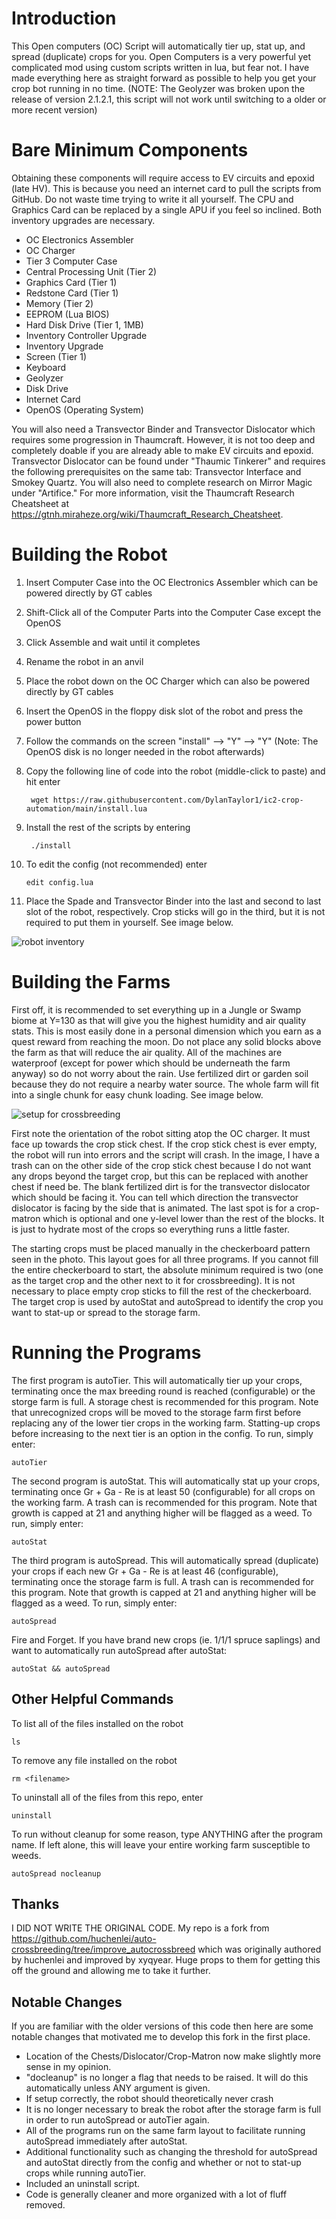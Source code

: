 # Introduction

This Open computers (OC) Script will automatically tier up, stat up, and spread (duplicate) crops for you. Open Computers is a very powerful yet complicated mod using custom scripts written in lua, but fear not. I have made everything here as straight forward as possible to help you get your crop bot running in no time. (NOTE: The Geolyzer was broken upon the release of version 2.1.2.1, this script will not work until switching to a older or more recent version)

# Bare Minimum Components

Obtaining these components will require access to EV circuits and epoxid (late HV). This is because you need an internet card to pull the scripts from GitHub. Do not waste time trying to write it all yourself. The CPU and Graphics Card can be replaced by a single APU if you feel so inclined. Both inventory upgrades are necessary.

- OC Electronics Assembler
- OC Charger
- Tier 3 Computer Case
- Central Processing Unit (Tier 2)
- Graphics Card (Tier 1)
- Redstone Card (Tier 1)
- Memory (Tier 2)
- EEPROM (Lua BIOS)
- Hard Disk Drive (Tier 1, 1MB)
- Inventory Controller Upgrade
- Inventory Upgrade
- Screen (Tier 1)
- Keyboard
- Geolyzer
- Disk Drive
- Internet Card
- OpenOS (Operating System)

You will also need a Transvector Binder and Transvector Dislocator which requires some progression in Thaumcraft. However, it is not too deep and completely doable if you are already able to make EV circuits and epoxid. Transvector Dislocator can be found under "Thaumic Tinkerer" and requires the following prerequisites on the same tab: Transvector Interface and Smokey Quartz. You will also need to complete research on Mirror Magic under "Artifice." For more information, visit the Thaumcraft Research Cheatsheet at https://gtnh.miraheze.org/wiki/Thaumcraft_Research_Cheatsheet.

# Building the Robot

1. Insert Computer Case into the OC Electronics Assembler which can be powered directly by GT cables
2. Shift-Click all of the Computer Parts into the Computer Case except the OpenOS
3. Click Assemble and wait until it completes
4. Rename the robot in an anvil
5. Place the robot down on the OC Charger which can also be powered directly by GT cables
6. Insert the OpenOS in the floppy disk slot of the robot and press the power button
7. Follow the commands on the screen "install" --> "Y" --> "Y" (Note: The OpenOS disk is no longer needed in the robot afterwards)
8. Copy the following line of code into the robot (middle-click to paste) and hit enter

        wget https://raw.githubusercontent.com/DylanTaylor1/ic2-crop-automation/main/install.lua

9. Install the rest of the scripts by entering

        ./install

10. To edit the config (not recommended) enter

        edit config.lua

11. Place the Spade and Transvector Binder into the last and second to last slot of the robot, respectively. Crop sticks will go in the third, but it is not required to put them in yourself. See image below.

![robot inventory](media/Robot_Inventory.png)

# Building the Farms

First off, it is recommended to set everything up in a Jungle or Swamp biome at Y=130 as that will give you the highest humidity and air quality stats. This is most easily done in a personal dimension which you earn as a quest reward from reaching the moon. Do not place any solid blocks above the farm as that will reduce the air quality. All of the machines are waterproof (except for power which should be underneath the farm anyway) so do not worry about the rain. Use fertilized dirt or garden soil because they do not require a nearby water source. The whole farm will fit into a single chunk for easy chunk loading. See image below.

![setup for crossbreeding](media/Farm_Layout2.png)

First note the orientation of the robot sitting atop the OC charger. It must face up towards the crop stick chest. If the crop stick chest is ever empty, the robot will run into errors and the script will crash. In the image, I have a trash can on the other side of the crop stick chest because I do not want any drops beyond the target crop, but this can be replaced with another chest if need be. The blank fertilized dirt is for the transvector dislocator which should be facing it. You can tell which direction the transvector dislocator is facing by the side that is animated. The last spot is for a crop-matron which is optional and one y-level lower than the rest of the blocks. It is just to hydrate most of the crops so everything runs a little faster.

The starting crops must be placed manually in the checkerboard pattern seen in the photo. This layout goes for all three programs. If you cannot fill the entire checkerboard to start, the absolute minimum required is two (one as the target crop and the other next to it for crossbreeding). It is not necessary to place empty crop sticks to fill the rest of the checkerboard. The target crop is used by autoStat and autoSpread to identify the crop you want to stat-up or spread to the storage farm.

# Running the Programs

The first program is autoTier. This will automatically tier up your crops, terminating once the max breeding round is reached (configurable) or the storge farm is full. A storage chest is recommended for this program. Note that unrecognized crops will be moved to the storage farm first before replacing any of the lower tier crops in the working farm. Statting-up crops before increasing to the next tier is an option in the config. To run, simply enter:

    autoTier

The second program is autoStat. This will automatically stat up your crops, terminating once Gr + Ga - Re is at least 50 (configurable) for all crops on the working farm. A trash can is recommended for this program. Note that growth is capped at 21 and anything higher will be flagged as a weed. To run, simply enter:

    autoStat

The third program is autoSpread. This will automatically spread (duplicate) your crops if each new Gr + Ga - Re is at least 46 (configurable), terminating once the storage farm is full. A trash can is recommended for this program. Note that growth is capped at 21 and anything higher will be flagged as a weed. To run, simply enter:

    autoSpread

Fire and Forget. If you have brand new crops (ie. 1/1/1 spruce saplings) and want to automatically run autoSpread after autoStat:

    autoStat && autoSpread

## Other Helpful Commands

To list all of the files installed on the robot

    ls

To remove any file installed on the robot

    rm <filename>

To uninstall all of the files from this repo, enter

    uninstall

To run without cleanup for some reason, type ANYTHING after the program name. If left alone, this will leave your entire working farm susceptible to weeds.

    autoSpread nocleanup

## Thanks

I DID NOT WRITE THE ORIGINAL CODE. My repo is a fork from https://github.com/huchenlei/auto-crossbreeding/tree/improve_autocrossbreed which was originally authored by huchenlei and improved by xyqyear. Huge props to them for getting this off the ground and allowing me to take it further.

## Notable Changes

If you are familiar with the older versions of this code then here are some notable changes that motivated me to develop this fork in the first place.

- Location of the Chests/Dislocator/Crop-Matron now make slightly more sense in my opinion.
- "docleanup" is no longer a flag that needs to be raised. It will do this automatically unless ANY argument is given.
- If setup correctly, the robot should theoretically never crash
- It is no longer necessary to break the robot after the storage farm is full in order to run autoSpread or autoTier again.
- All of the programs run on the same farm layout to facilitate running autoSpread immediately after autoStat.
- Additional functionality such as changing the threshold for autoSpread and autoStat directly from the config and whether or not to stat-up crops while running autoTier.
- Included an uninstall script.
- Code is generally cleaner and more organized with a lot of fluff removed.
